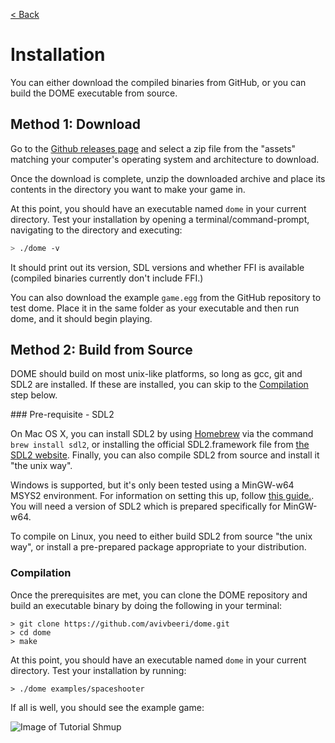 [< Back](.)

Installation
=================

You can either download the compiled binaries from GitHub, or you can build the DOME executable from source.

## Method 1: Download

Go to the [Github releases page](https://github.com/avivbeeri/dome/releases/v1.0.0) and select a zip file from the "assets" matching your computer's operating system and architecture to download.

Once the download is complete, unzip the downloaded archive and place its contents in the directory you want to make your game in.

At this point, you should have an executable named `dome` in your current directory. Test your installation by opening a terminal/command-prompt, navigating to the directory and executing:

```bash
> ./dome -v
```
It should print out its version, SDL versions and whether FFI is available (compiled binaries currently don't include FFI.)

You can also download the example `game.egg` from the GitHub repository to test dome. Place it in the same folder as your executable and then run dome, and it should begin playing.

## Method 2: Build from Source

DOME should build on most unix-like platforms, so long as gcc, git and SDL2 are installed. If these are installed, you can skip to the [Compilation](#compilation) step below.

### Pre-requisite - SDL2

On Mac OS X, you can install SDL2 by using [Homebrew](https://brew.sh) via the command `brew install sdl2`, or installing the official SDL2.framework file from [the SDL2 website](https://www.libsdl.org/download-2.0.php). Finally, you can also compile SDL2 from source and install it "the unix way".

Windows is supported, but it's only been tested using a MinGW-w64 MSYS2 environment. For information on setting this up, follow [this guide.](https://github.com/orlp/dev-on-windows/wiki/Installing-GCC--&-MSYS2). You will need a version of SDL2 which is prepared specifically for MinGW-w64.

To compile on Linux, you need to either build SDL2 from source "the unix way", or install a pre-prepared package appropriate to your distribution.

### Compilation

Once the prerequisites are met, you can clone the DOME repository and build an executable binary by doing the following in your terminal:

```
> git clone https://github.com/avivbeeri/dome.git
> cd dome
> make
```

At this point, you should have an executable named `dome` in your current directory. Test your installation by running:

```
> ./dome examples/spaceshooter
```

If all is well, you should see the example game:

![Image of Tutorial Shmup](https://avivbeeri.github.com/dome/assets/shmup.png)
